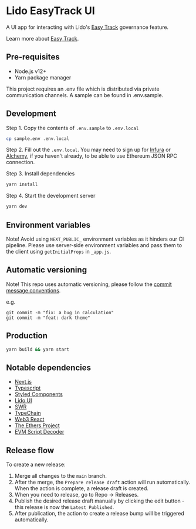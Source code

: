 # Lido EasyTrack UI

A UI app for interacting with Lido's [Easy Track](https://github.com/lidofinance/easy-track) governance feature.

Learn more about [Easy Track](https://github.com/lidofinance/lido-improvement-proposals/blob/develop/LIPS/lip-3.md).

## Pre-requisites

- Node.js v12+
- Yarn package manager

This project requires an .env file which is distributed via private communication channels. A sample can be found in .env.sample.

## Development

Step 1. Copy the contents of `.env.sample` to `.env.local`

```bash
cp sample.env .env.local
```

Step 2. Fill out the `.env.local`. You may need to sign up for [Infura](https://infura.io/) or [Alchemy](https://www.alchemy.com/), if you haven't already, to be able to use Ethereum JSON RPC connection.

Step 3. Install dependencies

```bash
yarn install
```

Step 4. Start the development server

```bash
yarn dev
```

## Environment variables

Note! Avoid using `NEXT_PUBLIC_` environment variables as it hinders our CI pipeline. Please use server-side environment variables and pass them to the client using `getInitialProps` in `_app.js`.

## Automatic versioning

Note! This repo uses automatic versioning, please follow the [commit message conventions](https://www.conventionalcommits.org/en/v1.0.0/).

e.g.

```
git commit -m "fix: a bug in calculation"
git commit -m "feat: dark theme"
```

## Production

```bash
yarn build && yarn start
```

## Notable dependencies

- [Next.js](https://nextjs.org/docs)
- [Typescript](https://www.typescriptlang.org/)
- [Styled Components](https://styled-components.com/)
- [Lido UI](https://github.com/lidofinance/ui)
- [SWR](https://swr.vercel.app)
- [TypeChain](https://github.com/ethereum-ts/Typechain#readme)
- [Web3 React](https://github.com/NoahZinsmeister/web3-react#readme)
- [The Ethers Project](https://github.com/ethers-io/ethers.js/)
- [EVM Script Decoder](https://github.com/lidofinance/evm-script-decoder)

## Release flow

To create a new release:

1. Merge all changes to the `main` branch.
1. After the merge, the `Prepare release draft` action will run automatically. When the action is complete, a release draft is created.
1. When you need to release, go to Repo → Releases.
1. Publish the desired release draft manually by clicking the edit button - this release is now the `Latest Published`.
1. After publication, the action to create a release bump will be triggered automatically.